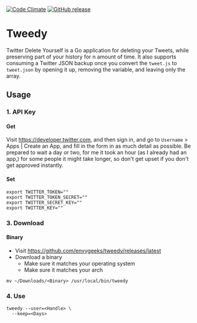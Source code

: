 [![Code Climate](https://img.shields.io/codeclimate/maintainability/envygeeks/tweedy.svg?style=for-the-badge)](https://codeclimate.com/github/envygeeks/tweedy/maintainability)
[![GitHub release](https://img.shields.io/github/release/envygeeks/tweedy.svg?style=for-the-badge)](http://github.com/envygeeks/tweedy/releases/latest)

# Tweedy

Twitter Delete Yourself is a Go application for deleting your Tweets, while preserving part of your history for n amount of time.  It also supports consuming a Twitter JSON backup once you convert the `tweet.js` to `tweet.json` by opening it up, removing the variable, and leaving only the array.

## Usage

### 1. API Key
#### Get

Visit https://developer.twitter.com, and then sign in, and go to `Username` > Apps | Create an App, and fill in the form in as much detail as possible. Be prepared to wait a day or two, for me it took an hour (as I already had an app,) for some people it might take longer, so don't get upset if you don't get approved instantly.

#### Set

```
export TWITTER_TOKEN=""
export TWITTER_TOKEN_SECRET=""
export TWITTER_SECRET_KEY=""
export TWITTER_KEY=""
```

### 3. Download
#### Binary

* Visit https://github.com/envygeeks/tweedy/releases/latest
* Download a binary
  * Make sure it matches your operating system
  * Make sure it matches your arch

```
mv ~/Downloads/<Binary> /usr/local/bin/tweedy
```

### 4. Use

```
tweedy --user=<Handle> \
  --keep=<Days>
```
